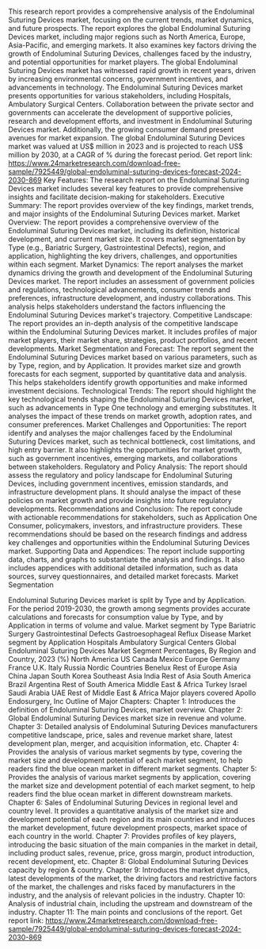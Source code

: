 This research report provides a comprehensive analysis of the Endoluminal Suturing Devices market, focusing on the current trends, market dynamics, and future prospects. The report explores the global Endoluminal Suturing Devices market, including major regions such as North America, Europe, Asia-Pacific, and emerging markets. It also examines key factors driving the growth of Endoluminal Suturing Devices, challenges faced by the industry, and potential opportunities for market players.
The global Endoluminal Suturing Devices market has witnessed rapid growth in recent years, driven by increasing environmental concerns, government incentives, and advancements in technology. The Endoluminal Suturing Devices market presents opportunities for various stakeholders, including Hospitals, Ambulatory Surgical Centers. Collaboration between the private sector and governments can accelerate the development of supportive policies, research and development efforts, and investment in Endoluminal Suturing Devices market. Additionally, the growing consumer demand present avenues for market expansion.
The global Endoluminal Suturing Devices market was valued at US$ million in 2023 and is projected to reach US$ million by 2030, at a CAGR of % during the forecast period.
Get report link: https://www.24marketresearch.com/download-free-sample/7925449/global-endoluminal-suturing-devices-forecast-2024-2030-869
Key Features:
The research report on the Endoluminal Suturing Devices market includes several key features to provide comprehensive insights and facilitate decision-making for stakeholders.
Executive Summary: The report provides overview of the key findings, market trends, and major insights of the Endoluminal Suturing Devices market.
Market Overview: The report provides a comprehensive overview of the Endoluminal Suturing Devices market, including its definition, historical development, and current market size. It covers market segmentation by Type (e.g., Bariatric Surgery, Gastrointestinal Defects), region, and application, highlighting the key drivers, challenges, and opportunities within each segment.
Market Dynamics: The report analyses the market dynamics driving the growth and development of the Endoluminal Suturing Devices market. The report includes an assessment of government policies and regulations, technological advancements, consumer trends and preferences, infrastructure development, and industry collaborations. This analysis helps stakeholders understand the factors influencing the Endoluminal Suturing Devices market's trajectory.
Competitive Landscape: The report provides an in-depth analysis of the competitive landscape within the Endoluminal Suturing Devices market. It includes profiles of major market players, their market share, strategies, product portfolios, and recent developments.
Market Segmentation and Forecast: The report segment the Endoluminal Suturing Devices market based on various parameters, such as by Type, region, and by Application. It provides market size and growth forecasts for each segment, supported by quantitative data and analysis. This helps stakeholders identify growth opportunities and make informed investment decisions.
Technological Trends: The report should highlight the key technological trends shaping the Endoluminal Suturing Devices market, such as advancements in Type One technology and emerging substitutes. It analyses the impact of these trends on market growth, adoption rates, and consumer preferences.
Market Challenges and Opportunities: The report identify and analyses the major challenges faced by the Endoluminal Suturing Devices market, such as technical bottleneck, cost limitations, and high entry barrier. It also highlights the opportunities for market growth, such as government incentives, emerging markets, and collaborations between stakeholders.
Regulatory and Policy Analysis: The report should assess the regulatory and policy landscape for Endoluminal Suturing Devices, including government incentives, emission standards, and infrastructure development plans. It should analyse the impact of these policies on market growth and provide insights into future regulatory developments.
Recommendations and Conclusion: The report conclude with actionable recommendations for stakeholders, such as Application One Consumer, policymakers, investors, and infrastructure providers. These recommendations should be based on the research findings and address key challenges and opportunities within the Endoluminal Suturing Devices market.
Supporting Data and Appendices: The report include supporting data, charts, and graphs to substantiate the analysis and findings. It also includes appendices with additional detailed information, such as data sources, survey questionnaires, and detailed market forecasts.
Market Segmentation

Endoluminal Suturing Devices market is split by Type and by Application. For the period 2019-2030, the growth among segments provides accurate calculations and forecasts for consumption value by Type, and by Application in terms of volume and value.
Market segment by Type
Bariatric Surgery
Gastrointestinal Defects
Gastroesophageal Reflux Disease
Market segment by Application
Hospitals
Ambulatory Surgical Centers
Global Endoluminal Suturing Devices Market Segment Percentages, By Region and Country, 2023 (%)
North America
US
Canada
Mexico
Europe
Germany
France
U.K.
Italy
Russia
Nordic Countries
Benelux
Rest of Europe
Asia
China
Japan
South Korea
Southeast Asia
India
Rest of Asia
South America
Brazil
Argentina
Rest of South America
Middle East & Africa
Turkey
Israel
Saudi Arabia
UAE
Rest of Middle East & Africa
Major players covered
Apollo Endosurgery, Inc
Outline of Major Chapters:
Chapter 1: Introduces the definition of Endoluminal Suturing Devices, market overview.
Chapter 2: Global Endoluminal Suturing Devices market size in revenue and volume.
Chapter 3: Detailed analysis of Endoluminal Suturing Devices manufacturers competitive landscape, price, sales and revenue market share, latest development plan, merger, and acquisition information, etc.
Chapter 4: Provides the analysis of various market segments by type, covering the market size and development potential of each market segment, to help readers find the blue ocean market in different market segments.
Chapter 5: Provides the analysis of various market segments by application, covering the market size and development potential of each market segment, to help readers find the blue ocean market in different downstream markets.
Chapter 6: Sales of Endoluminal Suturing Devices in regional level and country level. It provides a quantitative analysis of the market size and development potential of each region and its main countries and introduces the market development, future development prospects, market space of each country in the world.
Chapter 7: Provides profiles of key players, introducing the basic situation of the main companies in the market in detail, including product sales, revenue, price, gross margin, product introduction, recent development, etc.
Chapter 8: Global Endoluminal Suturing Devices capacity by region & country.
Chapter 9: Introduces the market dynamics, latest developments of the market, the driving factors and restrictive factors of the market, the challenges and risks faced by manufacturers in the industry, and the analysis of relevant policies in the industry.
Chapter 10: Analysis of industrial chain, including the upstream and downstream of the industry.
Chapter 11: The main points and conclusions of the report.
Get report link: https://www.24marketresearch.com/download-free-sample/7925449/global-endoluminal-suturing-devices-forecast-2024-2030-869
